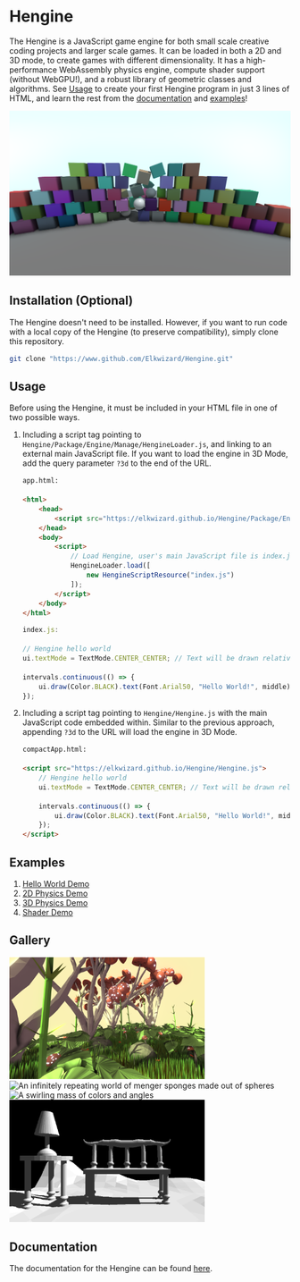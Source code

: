 # Hengine
The Hengine is a JavaScript game engine for both small scale creative coding projects and larger scale games. It can be loaded in both a 2D and 3D mode, to create games with different dimensionality. It has a high-performance WebAssembly physics engine, compute shader support (without WebGPU!), and a robust library of geometric classes and algorithms. See [Usage](#usage) to create your first Hengine program in just 3 lines of HTML, and learn the rest from the [documentation](https://elkwizard.github.io/Hengine/Docs/Generated) and [examples](#examples)!

<img alt="A wall of bricks being broken" src="Demos/Images/blocks3d.png">

## Installation (Optional)
The Hengine doesn't need to be installed. However, if you want to run code with a local copy of the Hengine (to preserve compatibility), simply clone this repository.

```bash
git clone "https://www.github.com/Elkwizard/Hengine.git"
```

## Usage
Before using the Hengine, it must be included in your HTML file in one of two possible ways.

1. Including a script tag pointing to `Hengine/Package/Engine/Manage/HengineLoader.js`, and linking to an external main JavaScript file. If you want to load the engine in 3D Mode, add the query parameter `?3d` to the end of the URL.

    ```html
    app.html:

    <html>
        <head>
            <script src="https://elkwizard.github.io/Hengine/Package/Engine/Manage/HengineLoader.js"></script>
        </head>
        <body>
            <script>
                // Load Hengine, user's main JavaScript file is index.js in this example.
                HengineLoader.load([
                    new HengineScriptResource("index.js")
                ]);
            </script>
        </body>
    </html>
    ```
    ```js
    index.js:

    // Hengine hello world
    ui.textMode = TextMode.CENTER_CENTER; // Text will be drawn relative to its center

    intervals.continuous(() => {
        ui.draw(Color.BLACK).text(Font.Arial50, "Hello World!", middle); // Draw "Hello World" to the middle of the screen
    });
    ```

2. Including a script tag pointing to `Hengine/Hengine.js` with the main JavaScript code embedded within. Similar to the previous approach, appending `?3d` to the URL will load the engine in 3D Mode.

    ```html
    compactApp.html:

    <script src="https://elkwizard.github.io/Hengine/Hengine.js">
        // Hengine hello world
        ui.textMode = TextMode.CENTER_CENTER; // Text will be drawn relative to its center

        intervals.continuous(() => {
            ui.draw(Color.BLACK).text(Font.Arial50, "Hello World!", middle); // Draw "Hello World" to the middle of the screen
        });
    </script>
    ```

## Examples
1. [Hello World Demo](https://elkwizard.github.io/Hengine/Demos/HelloWorld.html)
2. [2D Physics Demo](https://elkwizard.github.io/Hengine/Demos/Physics2D.html)
2. [3D Physics Demo](https://elkwizard.github.io/Hengine/Demos/Physics3D.html)
3. [Shader Demo](https://elkwizard.github.io/Hengine/Demos/Shader.html)

## Gallery

<img alt="A forest of giant mushrooms" src="Demos/Images/mushrooms.png" width="350">
<img alt="An infinitely repeating world of menger sponges made out of spheres" src="Demos/Images/raymarching.png" width="350">
<img alt="A swirling mass of colors and angles" src="Demos/Images/fractalFlame.png" width="350">
<img alt="A bench with a lamp in grayscale" src="Demos/Images/bench.png" width="350">

## Documentation

The documentation for the Hengine can be found [here](https://elkwizard.github.io/Hengine/Docs/Generated/index.html).